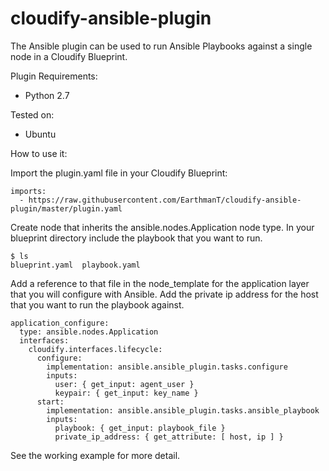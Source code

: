 cloudify-ansible-plugin
========================

The Ansible plugin can be used to run Ansible Playbooks against a single node in a Cloudify Blueprint.

Plugin Requirements:
 * Python 2.7

Tested on:
 * Ubuntu

How to use it:

Import the plugin.yaml file in your Cloudify Blueprint:

    imports:
      - https://raw.githubusercontent.com/EarthmanT/cloudify-ansible-plugin/master/plugin.yaml

Create node that inherits the ansible.nodes.Application node type. In your blueprint directory include the playbook that you want to run.

    $ ls
    blueprint.yaml	playbook.yaml	

Add a reference to that file in the node_template for the application layer that you will configure with Ansible. Add the private ip address for the host that you want to run the playbook against.

    application_configure:
      type: ansible.nodes.Application
      interfaces:
        cloudify.interfaces.lifecycle:
          configure:
            implementation: ansible.ansible_plugin.tasks.configure
            inputs:
              user: { get_input: agent_user }
              keypair: { get_input: key_name }
          start:
            implementation: ansible.ansible_plugin.tasks.ansible_playbook
            inputs:
              playbook: { get_input: playbook_file }
              private_ip_address: { get_attribute: [ host, ip ] }
 
See the working example for more detail.
